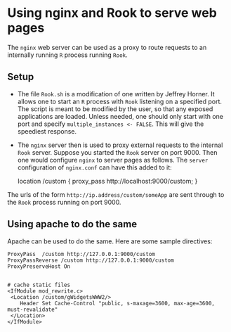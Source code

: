 Using nginx and Rook to serve web pages
=======================================

The `nginx` web server can be used as a proxy to route requests to an internally running `R` process running `Rook`.

Setup
-----

* The file `Rook.sh` is a modification of one written by Jeffrey Horner. It allows one to start an `R` process with `Rook` listening on a specified port. The script is meant to be modified by the user, so that any exposed applications are loaded.
Unless needed, one should only start with one port and specify `multiple_instances <- FALSE`. This will give the speediest response.

* The `nginx` server then is used to proxy external requests to the internal `Rook` server. Suppose you started the `Rook` server on port 9000. Then one would configure `nginx` to server pages as follows. The `server` configuration of `nginx.conf` can have this added to it:
    
    location /custom { 
      proxy_pass http://localhost:9000/custom; 
    }

The  urls of the form `http://ip.address/custom/someApp` are sent through to the `Rook` process running on port 9000.



Using apache to do the same
---------------------------

Apache can be used to do the same. Here are some sample directives:
    
    ProxyPass  /custom http://127.0.0.1:9000/custom
    ProxyPassReverse /custom http://127.0.0.1:9000/custom
    ProxyPreserveHost On
    

    # cache static files                                                            
    <IfModule mod_rewrite.c>
     <Location /custom/gWidgetsWWW2/>
        Header Set Cache-Control "public, s-maxage=3600, max-age=3600, must-revalidate"
     </Location>
    </IfModule>
    


